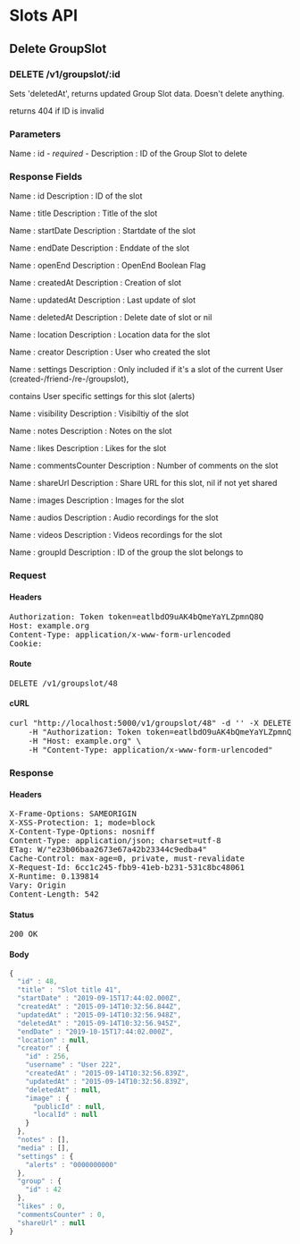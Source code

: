 # Slots API

## Delete GroupSlot

### DELETE /v1/groupslot/:id

Sets &#39;deletedAt&#39;, returns updated Group Slot data. Doesn&#39;t delete anything.

returns 404 if ID is invalid

### Parameters

Name : id *- required -*
Description : ID of the Group Slot to delete


### Response Fields

Name : id
Description : ID of the slot

Name : title
Description : Title of the slot

Name : startDate
Description : Startdate of the slot

Name : endDate
Description : Enddate of the slot

Name : openEnd
Description : OpenEnd Boolean Flag

Name : createdAt
Description : Creation of slot

Name : updatedAt
Description : Last update of slot

Name : deletedAt
Description : Delete date of slot or nil

Name : location
Description : Location data for the slot

Name : creator
Description : User who created the slot

Name : settings
Description : Only included if it&#39;s a slot of the current User (created-/friend-/re-/groupslot),

contains User specific settings for this slot (alerts)

Name : visibility
Description : Visibiltiy of the slot

Name : notes
Description : Notes on the slot

Name : likes
Description : Likes for the slot

Name : commentsCounter
Description : Number of comments on the slot

Name : shareUrl
Description : Share URL for this slot, nil if not yet shared

Name : images
Description : Images for the slot

Name : audios
Description : Audio recordings for the slot

Name : videos
Description : Videos recordings for the slot

Name : groupId
Description : ID of the group the slot belongs to

### Request

#### Headers

<pre>Authorization: Token token=eatlbdO9uAK4bQmeYaYLZpmnQ8Q
Host: example.org
Content-Type: application/x-www-form-urlencoded
Cookie: </pre>

#### Route

<pre>DELETE /v1/groupslot/48</pre>

#### cURL

<pre class="request">curl &quot;http://localhost:5000/v1/groupslot/48&quot; -d &#39;&#39; -X DELETE \
	-H &quot;Authorization: Token token=eatlbdO9uAK4bQmeYaYLZpmnQ8Q&quot; \
	-H &quot;Host: example.org&quot; \
	-H &quot;Content-Type: application/x-www-form-urlencoded&quot;</pre>

### Response

#### Headers

<pre>X-Frame-Options: SAMEORIGIN
X-XSS-Protection: 1; mode=block
X-Content-Type-Options: nosniff
Content-Type: application/json; charset=utf-8
ETag: W/&quot;e23b06baa2673e67a42b23344c9edba4&quot;
Cache-Control: max-age=0, private, must-revalidate
X-Request-Id: 6cc1c245-fbb9-41eb-b231-531c8bc48061
X-Runtime: 0.139814
Vary: Origin
Content-Length: 542</pre>

#### Status

<pre>200 OK</pre>

#### Body

```javascript
{
  "id" : 48,
  "title" : "Slot title 41",
  "startDate" : "2019-09-15T17:44:02.000Z",
  "createdAt" : "2015-09-14T10:32:56.844Z",
  "updatedAt" : "2015-09-14T10:32:56.948Z",
  "deletedAt" : "2015-09-14T10:32:56.945Z",
  "endDate" : "2019-10-15T17:44:02.000Z",
  "location" : null,
  "creator" : {
    "id" : 256,
    "username" : "User 222",
    "createdAt" : "2015-09-14T10:32:56.839Z",
    "updatedAt" : "2015-09-14T10:32:56.839Z",
    "deletedAt" : null,
    "image" : {
      "publicId" : null,
      "localId" : null
    }
  },
  "notes" : [],
  "media" : [],
  "settings" : {
    "alerts" : "0000000000"
  },
  "group" : {
    "id" : 42
  },
  "likes" : 0,
  "commentsCounter" : 0,
  "shareUrl" : null
}
```

